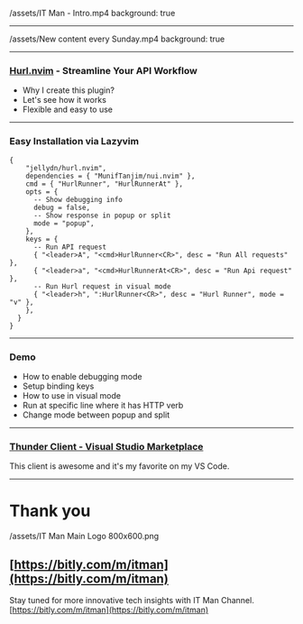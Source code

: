 
/assets/IT Man - Intro.mp4
background: true

---

/assets/New content every Sunday.mp4
background: true

---
### [Hurl.nvim](https://github.com/jellydn/hurl.nvim) - Streamline Your API Workflow

- Why I create this plugin?
- Let's see how it works
- Flexible and easy to use

---

### Easy Installation via Lazyvim

```
{
    "jellydn/hurl.nvim",
    dependencies = { "MunifTanjim/nui.nvim" },
    cmd = { "HurlRunner", "HurlRunnerAt" },
    opts = {
      -- Show debugging info
      debug = false,
      -- Show response in popup or split
      mode = "popup",
    },
    keys = {
      -- Run API request
      { "<leader>A", "<cmd>HurlRunner<CR>", desc = "Run All requests" },
      { "<leader>a", "<cmd>HurlRunnerAt<CR>", desc = "Run Api request" },
      -- Run Hurl request in visual mode
      { "<leader>h", ":HurlRunner<CR>", desc = "Hurl Runner", mode = "v" },
    },
  }
}
```

---

### Demo

- How to enable debugging mode
- Setup binding keys
- How to use in visual mode
- Run at specific line where it has HTTP verb
- Change mode between popup and split

---


### [Thunder Client - Visual Studio Marketplace](https://marketplace.visualstudio.com/items?itemName=rangav.vscode-thunder-client)
This client is awesome and it's my favorite on my VS Code.

---

# Thank you

/assets/IT Man Main Logo 800x600.png
## [https://bitly.com/m/itman](https://bitly.com/m/itman)


Stay tuned for more innovative tech insights with IT Man Channel.
[https://bitly.com/m/itman](https://bitly.com/m/itman)
